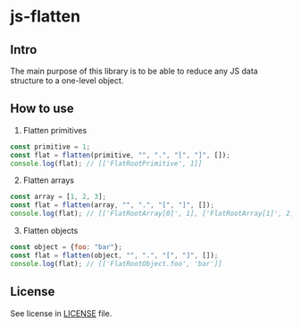 # js-flatten
## Intro
The main purpose of this library is to be able to reduce any JS data structure to a one-level object.

## How to use
1. Flatten primitives
```js
const primitive = 1;
const flat = flatten(primitive, "", ".", "[", "]", []);
console.log(flat); // [['FlatRootPrimitive', 1]] 
```

2. Flatten arrays
```js
const array = [1, 2, 3];
const flat = flatten(array, "", ".", "[", "]", []);
console.log(flat); // [['FlatRootArray[0]', 1], ['FlatRootArray[1]', 2], ['FlatRootArray[2]', 3]]  
```

3. Flatten objects
```js
const object = {foo: "bar"};
const flat = flatten(object, "", ".", "[", "]", []);
console.log(flat); // [['FlatRootObject.foo', 'bar']]
```

## License
See license in [LICENSE](./LICENSE) file.
